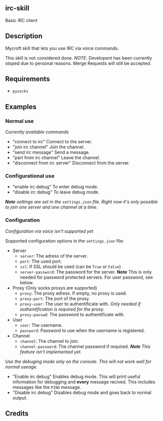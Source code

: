 ## irc-skill
Basic IRC client

## Description 
Mycroft skill that lets you use IRC via voice commands.

This skill is not considered done.
_NOTE_: Developent has been currently stoped due to personal reasons. Merge Requests will still be accepted.

## Requirements
* `pysocks`

## Examples
### Normal use
_Currently available commands_
* "connect to irc" Connect to the server.
* "join irc channel" Join the channel.
* "send irc message" Send a message.
* "part from irc channel" Leave the channel.
* "disconnect from irc server" Disconnect from the server.

### Configurational use
* "enable irc debug" To enter debug mode.
* "disable irc debug" To leave debug mode.

_**Note** settings are set in the `settings.json` file. Right now it's only possible to join one server and one channel at a time._
### Configuration
_Configuration via voice isn't supported yet_

Supported configuration options in the `settings.json` file:
* Server
  * `server`: The adress of the server.
  * `port`: The used port.
  * `ssl`: If SSL should be used (can be `True` or `False`)
  * `server-password`: The password for the server. **Note** This is only needed for password protected servers. For user password, see below.
* Proxy (Only socks proxys are supported)
  * `proxy`: The proxy adress. If empty, no proxy is used.
  * `proxy-port`: The port of the proxy.
  * `proxy-user`: The user to authentificate with. _Only needed if authentification is required for the proxy._
  * `proxy-passwd`: The password to authentificate with.
* User
  * `user`: The username.
  * `password`: Password to use when the username is registered.
* Channel
  * `channel`: The channel to join.
  * `channel-password`: The channel password if required. _**Note** This feature isn't implemented yet._


_Use the debuging mode only on the console. This will not work well for normal useage._
* "Enable irc debug" Enables debug mode. This will print useful information for debugging and **every** message recived. This includes messages like the `PING` message.
* "Disable irc debug" Disables debug mode and goes back to normal output.

## Credits 

